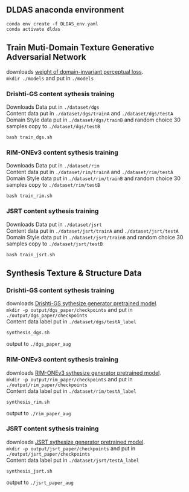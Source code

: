 ## DLDAS anaconda environment
```
conda env create -f DLDAS_env.yaml
conda activate dldas
```
## Train Muti-Domain Texture Generative Adversarial Network
downloads [weight of domain-invariant perceptual loss](https://drive.google.com/file/d/1mtecxy-Mt_uPjJza7uGymh5ZFpGFXyDg/view?usp=sharing).\
```mkdir ./models``` and put in ```./models```
### Drishti-GS content sythesis training
Downloads Data put in ```./dataset/dgs```\
Content data put in ```./dataset/dgs/trainA``` and ```./dataset/dgs/testA```  
Domain Style data put in ```./dataset/dgs/trainB``` and random choice 30 samples copy to ```./dataset/dgs/testB``` 
```
bash train_dgs.sh
```
### RIM-ONEv3 content sythesis training
Downloads Data put in ```./dataset/rim```\
Content data put in ```./dataset/rim/trainA``` and ```./dataset/rim/testA```  
Domain Style data put in ```./dataset/rim/trainB``` and random choice 30 samples copy to ```./dataset/rim/testB``` 
```
bash train_rim.sh
```
### JSRT content sythesis training
Downloads Data put in ```./dataset/jsrt```\
Content data put in ```./dataset/jsrt/trainA``` and ```./dataset/jsrt/testA```  
Domain Style data put in ```./dataset/jsrt/trainB``` and random choice 30 samples copy to ```./dataset/jsrt/testB``` 
```
bash train_jsrt.sh
```
## Synthesis Texture & Structure Data
### Drishti-GS content sythesis training
downloads [Drishti-GS sythesize generator pretrained model](https://drive.google.com/file/d/1QjhBvf4Xs7wrisoMSljDN9RC6SUlZePn/view?usp=sharing).\
```mkdir -p output/dgs_paper/checkpoints``` and put in ```./output/dgs_paper/checkpoints```\
Content data label put in ```./dataset/dgs/testA_label```
```
synthesis_dgs.sh
```
output to ```./dgs_paper_aug```
### RIM-ONEv3 content sythesis training
downloads [RIM-ONEv3 sythesize generator pretrained model](https://drive.google.com/file/d/1WYmTcpvP4NqtNB1vQfWOet7hMQphtDvK/view?usp=sharing).\
```mkdir -p output/rim_paper/checkpoints``` and put in ```./output/rim_paper/checkpoints```\
Content data label put in ```./dataset/rim/testA_label```
```
synthesis_rim.sh
```
output to ```./rim_paper_aug```
### JSRT content sythesis training
downloads [JSRT sythesize generator pretrained model](https://drive.google.com/file/d/1ODqrEh31oDIi_Y7T7LfpESetvkdZ9dmO/view?usp=sharing).\
```mkdir -p output/jsrt_paper/checkpoints``` and put in ```./output/jsrt_paper/checkpoints```\
Content data label put in ```./dataset/jsrt/testA_label```
```
synthesis_jsrt.sh
```
output to ```./jsrt_paper_aug```

